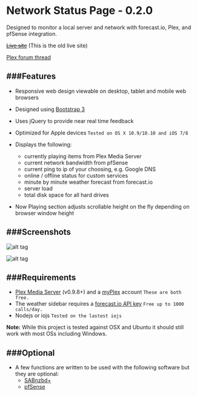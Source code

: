 Network Status Page - 0.2.0
===================

Designed to monitor a local server and network with forecast.io, Plex, and pfSense integration.

~~[Live site][ls]~~ (This is the old live site)

[Plex forum thread][pft]

[ls]: http://d4rk.co/
[pft]: http://forums.plexapp.com/index.php/topic/84856-network-status-page/


###Features
---------------
* Responsive web design viewable on desktop, tablet and mobile web browsers 

* Designed using [Bootstrap 3][bs]

* Uses jQuery to provide near real time feedback

* Optimized for Apple devices  `Tested on OS X 10.9/10.10 and iOS 7/8`

* Displays the following:
	* currently playing items from Plex Media Server
	* current network bandwidth from pfSense
	* current ping to ip of your choosing, e.g. Google DNS
	* online / offline status for custom services
	* minute by minute weather forecast from forecast.io
	* server load
	* total disk space for all hard drives

* Now Playing section adjusts scrollable height on the fly depending on browser window height


[bs]: http://getbootstrap.com


###Screenshots
---------------
![alt tag](http://d.pr/i/1hfF8+)

![alt tag](http://d.pr/i/1eTEu+)


###Requirements
---------------
* [Plex Media Server][pms] (v0.9.8+) and a [myPlex][pp] account `These are both free.`
* The weather sidebar requires a [forecast.io API key][fcAPI] `Free up to 1000 calls/day.`
* Nodejs or iojs `Tested on the lastest iojs`

**Note:** While this project is tested against OSX and Ubuntu it should still work with most OSs including Windows.

[pms]: https://plex.tv
[pp]: https://plex.tv/subscription/about
[fcAPI]: https://developer.forecast.io


###Optional
---------------
* A few functions are written to be used with the following software but they are optional:
	* [SABnzbd+][sab]
	* [pfSense][pfs]

[sab]: http://sabnzbd.org
[pfs]: http://www.pfsense.org
